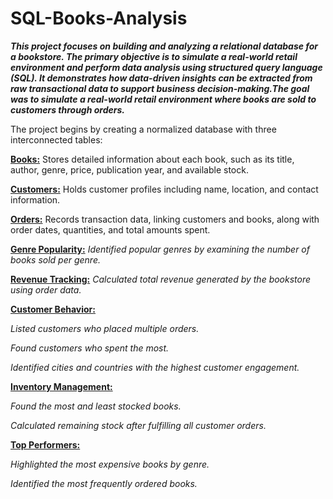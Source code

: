 # SQL-Books-Analysis
***This project focuses on building and analyzing a relational database for a  bookstore. The primary objective is to simulate a real-world retail environment and perform data analysis using structured query language (SQL). It demonstrates how data-driven insights can be extracted from raw transactional data to support business decision-making.The goal was to simulate a real-world retail environment where books are sold to customers through orders.***

The project begins by creating a normalized database with three interconnected tables:

<ins>**Books:**</ins> Stores detailed information about each book, such as its title, author, genre, price, publication year, and available stock.

<ins>**Customers:**</ins> Holds customer profiles including name, location, and contact information.

<ins>**Orders:**</ins> Records transaction data, linking customers and books, along with order dates, quantities, and total amounts spent.

<ins>**Genre Popularity:**</ins> *Identified popular genres by examining the number of books sold per genre.*

<ins>**Revenue Tracking:**</ins> *Calculated total revenue generated by the bookstore using order data.*

<ins>**Customer Behavior:**</ins>

*Listed customers who placed multiple orders.*

*Found customers who spent the most.*

*Identified cities and countries with the highest customer engagement.*

<ins>**Inventory Management:**</ins>

*Found the most and least stocked books.*

*Calculated remaining stock after fulfilling all customer orders.*

<ins>**Top Performers:**</ins>

*Highlighted the most expensive books by genre.*

*Identified the most frequently ordered books.*
